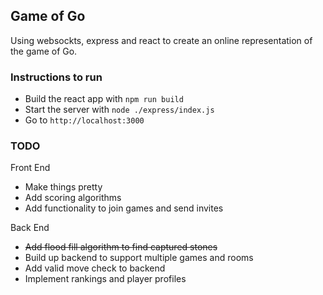## Game of Go

Using websockts, express and react to create an online representation of the game of Go.

### Instructions to run
- Build the react app with `npm run build`
- Start the server with `node ./express/index.js`
- Go to `http://localhost:3000`

### TODO
Front End
- Make things pretty
- Add scoring algorithms
- Add functionality to join games and send invites

Back End
- ~~Add flood fill algorithm to find captured stones~~ 
- Build up backend to support multiple games and rooms
- Add valid move check to backend
- Implement rankings and player profiles
